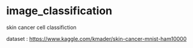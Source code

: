 # image_classification


skin cancer cell classifiction

dataset :   https://www.kaggle.com/kmader/skin-cancer-mnist-ham10000
